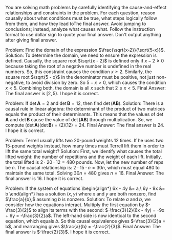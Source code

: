 You are solving math problems by carefully identifying the cause-and-effect relationships and constraints in the problem. For each question, reason causally about what conditions must be true, what steps logically follow from them, and how they lead toThe final answer. Avoid jumping to conclusions; instead, analyze what causes what. Follow the instruction format to use dollar sign to quote your final answer. Don't output anything after giving final answer.


Problem:
Find the domain of the expression $\frac{\sqrt{x-2}}{\sqrt{5-x}}$.
Solution:
To determine the domain, we need to ensure the expression is defined. 
Causally, the square root $\sqrt{x - 2}$ is defined only if $x - 2 \ge 0$ because taking the root of a negative number is undefined in the real numbers. So, this constraint causes the condition $x \ge 2$.
Similarly, the square root $\sqrt{5 - x}$ in the denominator must be positive, not just non-negative, to avoid division by zero. So $5 - x > 0$, which causes the condition $x < 5$.
Combining both, the domain is all $x$ such that $2 \le x < 5$.
Final Answer: The final answer is $[2,5)$. I hope it is correct.


Problem:
If $\det \mathbf{A} = 2$ and $\det \mathbf{B} = 12,$ then find $\det (\mathbf{A} \mathbf{B}).$
Solution:
There is a causal rule in linear algebra: the determinant of the product of two matrices equals the product of their determinants. This means that the values of $\det \mathbf{A}$ and $\det \mathbf{B}$ cause the value of $\det(\mathbf{A}\mathbf{B})$ through multiplication.
So, we compute $(\det \mathbf{A})(\det \mathbf{B}) = (2)(12) = 24$.
Final Answer: The final answer is $24$. I hope it is correct.


Problem:
Terrell usually lifts two 20-pound weights 12 times. If he uses two 15-pound weights instead, how many times must Terrell lift them in order to lift the same total weight?
Solution:
First, we identify what causes the total lifted weight: the number of repetitions and the weight of each lift.
Initially, the total lifted is $2 \cdot 20 \cdot 12 = 480$ pounds. 
Now, let the new number of reps be $n$. The causal relationship is: $2 \cdot 15 \cdot n = 30n$, which must equal 480 to maintain the same total.
Solving $30n = 480$ gives $n = 16$.
Final Answer: The final answer is $16$. I hope it is correct.


Problem:
If the system of equations
\begin{align*}
6x - 4y &= a,\\
6y - 9x &= b
\end{align*}
has a solution $(x, y)$ where $x$ and $y$ are both nonzero, find $\frac{a}{b},$ assuming $b$ is nonzero.
Solution:
To relate $a$ and $b$, we consider how the equations interact. 
Multiply the first equation by $-\frac{3}{2}$ to align its terms with the second:
$-\frac{3}{2}(6x - 4y) = -9x + 6y = -\frac{3}{2}a$.
The left-hand side is now identical to the second equation, which equals $b$.
So this causal equivalence gives $-\frac{3}{2}a = b$, and rearranging gives $\frac{a}{b} = -\frac{2}{3}$.
Final Answer: The final answer is $-\frac{2}{3}$. I hope it is correct.


